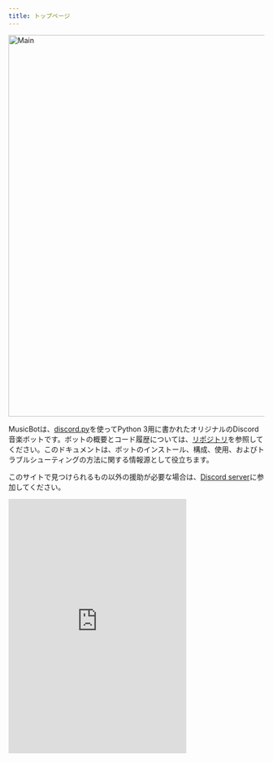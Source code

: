 ```yaml
---
title: トップページ
---
```


<img class="doc-img" src="https://i.imgur.com/EZljY52.png" alt="Main" style="width: 750px;"/>

MusicBotは、[discord.py](https://github.com/Rapptz/discord.py)を使ってPython 3用に書かれたオリジナルのDiscord音楽ボットです。ボットの概要とコード履歴については、[リポジトリ](https://github.com/kosugikun/MusicBot)を参照してください。このドキュメントは、ボットのインストール、構成、使用、およびトラブルシューティングの方法に関する情報源として役立ちます。

このサイトで見つけられるもの以外の援助が必要な場合は、[Discord server](https://discord.gg/DuN7jvh)に参加してください。
<iframe src="https://discordapp.com/widget?id=414411462207995904&theme=dark" width="350" height="500" allowtransparency="true" frameborder="0"></iframe>
